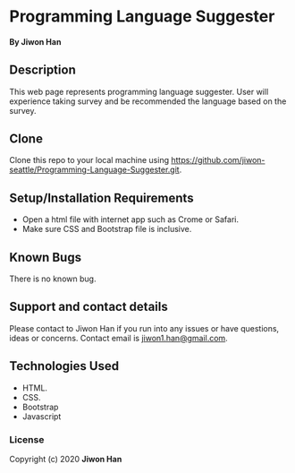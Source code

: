 # Programming Language Suggester

#### By **Jiwon Han**

## Description

This web page represents programming language suggester. User will experience taking survey and be recommended the language based on the survey.

## Clone 
Clone this repo to your local machine using https://github.com/jiwon-seattle/Programming-Language-Suggester.git.

## Setup/Installation Requirements

* Open a html file with internet app such as Crome or Safari.
* Make sure CSS and Bootstrap file is inclusive.

## Known Bugs

There is no known bug.

## Support and contact details

Please contact to Jiwon Han if you run into any issues or have questions, ideas or concerns. Contact email is jiwon1.han@gmail.com.

## Technologies Used

* HTML.
* CSS.
* Bootstrap
* Javascript

### License

Copyright (c) 2020 **Jiwon Han**
